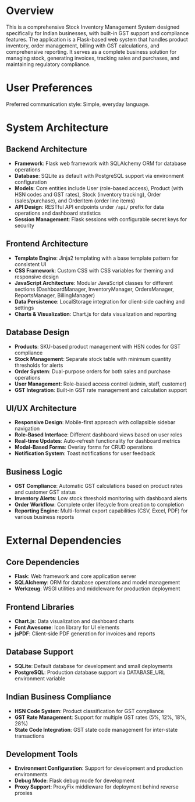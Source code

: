 # Overview

This is a comprehensive Stock Inventory Management System designed specifically for Indian businesses, with built-in GST support and compliance features. The application is a Flask-based web system that handles product inventory, order management, billing with GST calculations, and comprehensive reporting. It serves as a complete business solution for managing stock, generating invoices, tracking sales and purchases, and maintaining regulatory compliance.

# User Preferences

Preferred communication style: Simple, everyday language.

# System Architecture

## Backend Architecture
- **Framework**: Flask web framework with SQLAlchemy ORM for database operations
- **Database**: SQLite as default with PostgreSQL support via environment configuration
- **Models**: Core entities include User (role-based access), Product (with HSN codes and GST rates), Stock (inventory tracking), Order (sales/purchase), and OrderItem (order line items)
- **API Design**: RESTful API endpoints under `/api/` prefix for data operations and dashboard statistics
- **Session Management**: Flask sessions with configurable secret keys for security

## Frontend Architecture
- **Template Engine**: Jinja2 templating with a base template pattern for consistent UI
- **CSS Framework**: Custom CSS with CSS variables for theming and responsive design
- **JavaScript Architecture**: Modular JavaScript classes for different sections (DashboardManager, InventoryManager, OrdersManager, ReportsManager, BillingManager)
- **Data Persistence**: LocalStorage integration for client-side caching and settings
- **Charts & Visualization**: Chart.js for data visualization and reporting

## Database Design
- **Products**: SKU-based product management with HSN codes for GST compliance
- **Stock Management**: Separate stock table with minimum quantity thresholds for alerts
- **Order System**: Dual-purpose orders for both sales and purchase operations
- **User Management**: Role-based access control (admin, staff, customer)
- **GST Integration**: Built-in GST rate management and calculation support

## UI/UX Architecture
- **Responsive Design**: Mobile-first approach with collapsible sidebar navigation
- **Role-Based Interface**: Different dashboard views based on user roles
- **Real-time Updates**: Auto-refresh functionality for dashboard metrics
- **Modal-Based Forms**: Overlay forms for CRUD operations
- **Notification System**: Toast notifications for user feedback

## Business Logic
- **GST Compliance**: Automatic GST calculations based on product rates and customer GST status
- **Inventory Alerts**: Low stock threshold monitoring with dashboard alerts
- **Order Workflow**: Complete order lifecycle from creation to completion
- **Reporting Engine**: Multi-format export capabilities (CSV, Excel, PDF) for various business reports

# External Dependencies

## Core Dependencies
- **Flask**: Web framework and core application server
- **SQLAlchemy**: ORM for database operations and model management
- **Werkzeug**: WSGI utilities and middleware for production deployment

## Frontend Libraries
- **Chart.js**: Data visualization and dashboard charts
- **Font Awesome**: Icon library for UI elements
- **jsPDF**: Client-side PDF generation for invoices and reports

## Database Support
- **SQLite**: Default database for development and small deployments
- **PostgreSQL**: Production database support via DATABASE_URL environment variable

## Indian Business Compliance
- **HSN Code System**: Product classification for GST compliance
- **GST Rate Management**: Support for multiple GST rates (5%, 12%, 18%, 28%)
- **State Code Integration**: GST state code management for inter-state transactions

## Development Tools
- **Environment Configuration**: Support for development and production environments
- **Debug Mode**: Flask debug mode for development
- **Proxy Support**: ProxyFix middleware for deployment behind reverse proxies